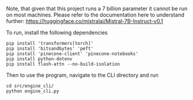 Note, that given that this project runs a 7 billion parameter it cannot be run on most machines. Please refer to the documentation here to understand further: https://huggingface.co/mistralai/Mistral-7B-Instruct-v0.1

To run, install the following dependencies

```
pip install 'transformers[torch]'
pip install 'bitsandbytes' 'peft'
pip install 'pinecone-client' 'pinecone-notebooks'
pip install python-dotenv
pip install flash-attn --no-build-isolation
```

Then to use the program, navigate to the CLI directory and run

```
cd src/engine_cli/
python engine_cli.py
```